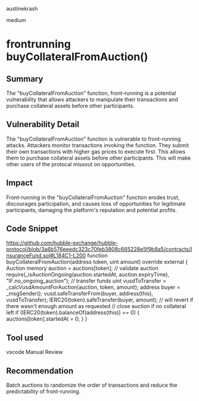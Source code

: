 austinekrash

medium

# frontrunning buyCollateralFromAuction()

## Summary
The "buyCollateralFromAuction" function, front-running is a potential vulnerability that allows attackers to manipulate their transactions and purchase collateral assets before other participants.
## Vulnerability Detail
The "buyCollateralFromAuction" function is vulnerable to front-running attacks.
Attackers monitor transactions invoking the function.
They submit their own transactions with higher gas prices to execute first.
This allows them to purchase collateral assets before other participants.
This will make other users of the protocal missout on opportunities.

## Impact
Front-running in the "buyCollateralFromAuction" function erodes trust, discourages participation, and causes loss of opportunities for legitimate participants, damaging the platform's reputation and potential profits.

## Code Snippet
https://github.com/hubble-exchange/hubble-protocol/blob/3a6b576eeedc323c70feb3808c665228e5f9b8a5/contracts/InsuranceFund.sol#L184C1-L200
    function buyCollateralFromAuction(address token, uint amount) override external {
        Auction memory auction = auctions[token];
        // validate auction
        require(_isAuctionOngoing(auction.startedAt, auction.expiryTime), "IF.no_ongoing_auction");
        // transfer funds
        uint vusdToTransfer = _calcVusdAmountForAuction(auction, token, amount);
        address buyer = _msgSender();
        vusd.safeTransferFrom(buyer, address(this), vusdToTransfer);
        IERC20(token).safeTransfer(buyer, amount); // will revert if there wasn't enough amount as requested
        // close auction if no collateral left
        if (IERC20(token).balanceOf(address(this)) == 0) {
            auctions[token].startedAt = 0;
        }
    }


## Tool used
vscode
Manual Review

## Recommendation
Batch auctions to randomize the order of transactions and reduce the predictability of front-running.